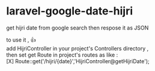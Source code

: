 # laravel-google-date-hijri
get hijri date from google search then respose it as JSON

   

to use it , :+1: <br />
add HijriController in your project's Controllers directory , <br />
then set get Route in   project's routes as like : <br />
  [X] Route::get('/hijri/{date}','HijriController@getHijriDate');


